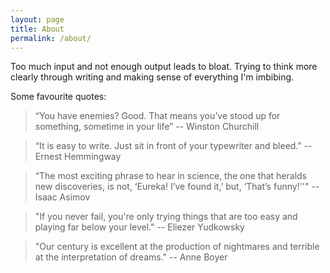 ```yaml
---
layout: page
title: About
permalink: /about/
---
```


Too much input and not enough output leads to bloat. Trying to think more clearly through writing and making sense of everything I'm imbibing.

Some favourite quotes: 

> “You have enemies? Good. That means you’ve stood up for something, sometime in your life” -- Winston Churchill

> “It is easy to write. Just sit in front of your typewriter and bleed.” -- Ernest Hemmingway

> “The most exciting phrase to hear in science, the one that heralds new discoveries, is not, ‘Eureka! I’ve found it,’ but, ‘That’s funny!''" -- Isaac Asimov

> "If you never fail, you're only trying things that are too easy and playing far below your level." -- Eliezer Yudkowsky

> "Our century is excellent at the production of nightmares and terrible at the interpretation of dreams." -- Anne Boyer
